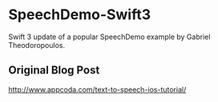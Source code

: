 # SpeechDemo-Swift3
Swift 3 update of a popular SpeechDemo example by Gabriel Theodoropoulos.

## Original Blog Post
http://www.appcoda.com/text-to-speech-ios-tutorial/
